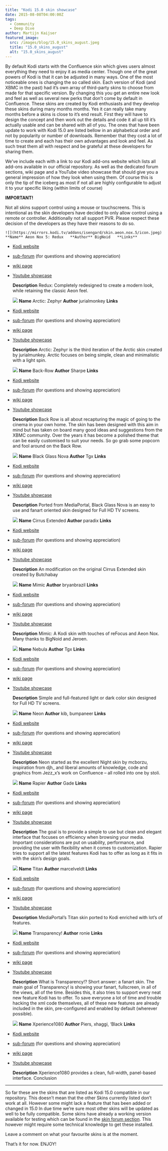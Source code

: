 ```yaml
---
title: "Kodi 15.0 skin showcase"
date: 2015-08-08T04:00:00Z
tags:
  - Community
  - Deep Dive
author: Martijn Kaijser
featured_image:
  src: /images/blog/15.0_skins_august.jpeg
  title: "15.0_skins_august"
  alt: "15.0_skins_august"
---
```


By default Kodi starts with the Confluence skin which gives users almost everything they need to enjoy it as media center. Though one of the great powers of Kodi is that it can be adjusted in many ways. One of the most noticeable ones is changing the so called skin. Each version of Kodi (and XBMC in the past) had it’s own array of third-party skins to choose from made for that specific version. By changing this you get an entire new look and feel as well as several new perks that don’t come by default in Confluence. These skins are created by Kodi enthusiasts and they develop these skins during many months months. Yes it can really take many months before a skins is close to it’s end result. First they will have to design the concept and then work out the details and code it all up till it’s actually usable and can be shared with all of you. The ones that have been update to work with Kodi 15.0 are listed bellow in an alphabetical order and not by popularity or number of downloads. Remember that they cost a lot of time to create and each has their own advantages and look and feel. As such treat them all with respect and be grateful at these developers for sharing them.

We’ve include each with a link to our Kodi add-ons website which lists all add-ons available in our official repository. As well as the dedicated forum sections, wiki page and a YouTube video showcase that should give you a general impression of how they look when using them. Of course this is only the tip of the iceberg as most if not all are highly configurable to adjust it to your specific liking (within limits of course)

**IMPORTANT!**

Not all skins support control using a mouse or touchscreens. This is intentional as the skin developers have decided to only allow control using a remote or controller. Additionally not all support PVR. Please respect these decision of the developers as they have their reasons to do so.

    ![](https://mirrors.kodi.tv/addons/isengard/skin.aeon.nox.5/icon.jpeg) **Name** Aeon Nox 5: Redux   **Author** BigNoid   **Links**

- [Kodi website](/addons)
- [sub-forum](https://forum.kodi.tv/forumdisplay.php?fid=142) (for questions and showing appreciation)
- [wiki page](https://kodi.wiki/view/Add-on:Aeon_Nox)
- [Youtube showcase](https://www.youtube.com/watch?v=rBz4QCM9NIs)

  **Description** Redux: Completely redesigned to create a modern look, while retaining the classic Aeon feel.

  ![](https://mirrors.kodi.tv/addons/isengard/skin.arctic.zephyr/icon.jpeg) **Name** Arctic: Zephyr **Author** jurialmonkey **Links**

- [Kodi website](/addons)
- [sub-forum](https://forum.kodi.tv/forumdisplay.php?fid=221) (for questions and showing appreciation)
- [wiki page](https://kodi.wiki/view/Add-on:Arctic:_Zephyr)
- [Youtube showcase](https://www.youtube.com/watch?v=rMzXmX4RCes)

  **Description** Arctic: Zephyr is the third iteration of the Arctic skin created by jurialmunkey. Arctic focuses on being simple, clean and minimalistic with a light spin.

  ![](https://mirrors.kodi.tv/addons/isengard/skin.back-row/icon.jpeg) **Name** Back-Row **Author** Sharpe **Links**

- [Kodi website](/show/skin.back-row)
- [sub-forum](https://forum.kodi.tv/forumdisplay.php?fid=127) (for questions and showing appreciation)
- [wiki page](https://kodi.wiki/view/Add-on:Back_Row)
- [Youtube showcase](https://www.youtube.com/watch?v=sm6CU5K6OWA)

  **Description** Back Row is all about recapturing the magic of going to the cinema in your own home. The skin has been designed with this aim in mind but has taken on board many good ideas and suggestions from the XBMC community. Over the years it has become a polished theme that can be easily customised to suit your needs. So go grab some popcorn and fool around on the Back Row.

  ![](https://mirrors.kodi.tv/addons/isengard/skin.blackglassnova/icon.jpeg) **Name** Black Glass Nova **Author** Tgx **Links**

- [Kodi website](/addon/skins/black-glass-nova)
- [sub-forum](https://forum.kodi.tv/forumdisplay.php?fid=208) (for questions and showing appreciation)
- [wiki page](https://kodi.wiki/view/Add-on:Black_Glass_Nova)
- [Youtube showcase](https://www.youtube.com/watch?v=dxbijwL5efQ)

  **Description** Ported from MediaPortal, Black Glass Nova is an easy to use and fanart oriented skin designed for Full HD TV screens.

  ![](https://mirrors.kodi.tv/addons/isengard/skin.cirrus.extended/icon.jpeg) **Name** Cirrus Extended **Author** paradix **Links**

- [Kodi website](/show/skin.cirrus.extended)
- [sub-forum](https://forum.kodi.tv/forumdisplay.php?fid=133) (for questions and showing appreciation)
- [wiki page](https://kodi.wiki/view/Add-on:Cirrus_Extended)
- [Youtube showcase](https://www.youtube.com/watch?v=q2wj87BXxcU)

  **Description** An modification on the original Cirrus Extended skin created by Butchabay

  ![](https://mirrors.kodi.tv/addons/isengard/skin.mimic/icon.jpeg) **Name** Mimic **Author** bryanbrazil **Links**

- [Kodi website](/addon/skins/mimic)
- [sub-forum](https://forum.kodi.tv/forumdisplay.php?fid=218) (for questions and showing appreciation)
- [wiki page](https://kodi.wiki/index.php?title=Add-on:Mimic)
- [Youtube showcase](https://www.youtube.com/watch?v=RGfpbUWVkgQ)

  **Description** Mimic: A Kodi skin with touches of reFocus and Aeon Nox. Many thanks to BigNoid and Jeroen.

  ![](https://mirrors.kodi.tv/addons/isengard/skin.nebula/icon.jpeg) **Name** Nebula **Author** Tgx **Links**

- [Kodi website](/addon/skins/nebula)
- [sub-forum](https://forum.kodi.tv/forumdisplay.php?fid=211) (for questions and showing appreciation)
- [wiki page](https://kodi.wiki/index.php?title=Add-on:Nebula)
- [Youtube showcase](https://www.youtube.com/watch?v=NAg_XVAHmic)

  **Description** Simple and full-featured light or dark color skin designed for Full HD TV screens.

  ![](https://mirrors.kodi.tv/addons/isengard/skin.neon/icon.jpeg) **Name** Neon **Author** kib, bumpaneer **Links**

- [Kodi website](/show/skin.neon)
- [sub-forum](https://forum.kodi.tv/forumdisplay.php?fid=139) (for questions and showing appreciation)
- [wiki page](https://kodi.wiki/index.php?title=Add-on:Neon)
- [Youtube showcase](https://www.youtube.com/watch?v=2yfWgOb2lyM)

  **Description** Neon started as the excellent Night skin by mcborzu, inspiration from djh\_ and liberal amounts of knowledge, code and graphics from Jezz_x’s work on Confluence – all rolled into one by stoli.

  ![](https://mirrors.kodi.tv/addons/isengard/skin.rapier/icon.jpeg) **Name** Rapier **Author** Gade **Links**

- [Kodi website](/addon/skins/rapier)
- [sub-forum](https://forum.kodi.tv/forumdisplay.php?fid=120) (for questions and showing appreciation)
- [wiki page](https://kodi.wiki/index.php?title=Add-on:Rapier)
- [Youtube showcase](https://www.youtube.com/watch?v=CZQWrJYgTa0)

  **Description** The goal is to provide a simple to use but clean and elegant interface that focuses on efficiency when browsing your media. Important considerations are put on usability, performance, and providing the user with flexibility when it comes to customization. Rapier tries to support all the latest features Kodi has to offer as long as it fits in with the skin’s design goals.

  ![](https://mirrors.kodi.tv/addons/helix/skin.titan/icon.jpeg) **Name** Titan **Author** marcelveldt **Links**

- [Kodi website](/addons)
- [sub-forum](https://forum.kodi.tv/forumdisplay.php?fid=212) (for questions and showing appreciation)
- [wiki page](https://kodi.wiki/view/Add-on:Titan_MediaBrowser)
- [Youtube showcase](https://www.youtube.com/watch?v=HbwG7ZuBrDU)

  **Description** MediaPortal’s Titan skin ported to Kodi enriched with lot’s of features.

  ![](https://mirrors.kodi.tv/addons/isengard/skin.transparency/icon.jpeg) **Name** Transparency! **Author** ronie **Links**

- [Kodi website](/addon/skins/transparency)
- [sub-forum](https://forum.kodi.tv/forumdisplay.php?fid=115) (for questions and showing appreciation)
- [wiki page](https://kodi.wiki/index.php?title=Add-on:Transparency!)
- [Youtube showcase](https://www.youtube.com/watch?v=45RRLaPErAQ)

  **Description** What is Transparency!? Short answer: a fanart skin. The main goal of Transparency! is showing your fanart, fullscreen, in all of the views, all of the time. Besides this, it also tries to support every neat new feature Kodi has to offer. To save everyone a lot of time and trouble hacking the xml code themselves, all of these new features are already included in the skin, pre-configured and enabled by default (wherever possible).

  ![](https://mirrors.kodi.tv/addons/isengard/skin.xperience1080/icon.jpeg) **Name** Xperience1080 **Author** Piers, xhaggi, ‘Black **Links**

- [Kodi website](/addon/skins/xperience1080)
- [sub-forum](https://forum.kodi.tv/forumdisplay.php?fid=197) (for questions and showing appreciation)
- [wiki page](https://kodi.wiki/index.php?title=Add-on:Xperience1080)
- [Youtube showcase](https://www.youtube.com/watch?v=2qF5OZmgd98)

  **Description** Xperience1080 provides a clean, full-width, panel-based interface. Conclusion

---

So far these are the skins that are listed as Kodi 15.0 compatible in our repository. This doesn’t mean that the other Skins currently listed don’t work at all. However some might lack a feature that has been added or changed in 15.0 In due time we’re sure most other skins will be updated as well to be fully compatible. Some skins have already a working version available for testing which can be found in the [skin forum section](https://forum.kodi.tv/forumdisplay.php?fid=67). This however might require some technical knowledge to get these installed.

Leave a comment on what your favourite skins is at the moment.

That’s it for now. ENJOY!
